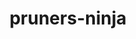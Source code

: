 ---
title: "pruners-ninja"
layout: cache
categories: [package, develop]
meta: {"versions": ["1.0.1"], "compilers": ["gcc@=11.4.0", "gcc@=9.4.0", "oneapi@=2023.2.0", "oneapi@=2023.2.1"], "oss": ["ubuntu20.04"], "platforms": ["linux"], "targets": ["aarch64", "neoverse_v1", "ppc64le", "x86_64_v3"], "stacks": ["e4s", "e4s-arm", "e4s-neoverse_v1", "e4s-oneapi", "e4s-power", "root"], "num_specs": 28, "num_specs_by_stack": {"root": 28, "e4s-arm": 5, "e4s-neoverse_v1": 4, "e4s-power": 6, "e4s": 7, "e4s-oneapi": 6}}
spec_details: [{"hash": "3c2qga6glpp66eoeivhg6cqcsuosdoj5", "compiler": "gcc@=11.4.0", "versions": ["1.0.1"], "os": "ubuntu20.04", "platform": "linux", "target": "aarch64", "variants": ["build_system=autotools", "patches=66619be"], "stacks": ["root", "e4s-arm"], "size": "-", "tarball": "https://binaries.spack.io/develop/build_cache/linux-ubuntu20.04-aarch64/gcc-11.4.0/pruners-ninja-1.0.1/linux-ubuntu20.04-aarch64-gcc-11.4.0-pruners-ninja-1.0.1-3c2qga6glpp66eoeivhg6cqcsuosdoj5.spack"}, {"hash": "huyrdsrydiqnmrwhnnyyc2wqz4dghaxl", "compiler": "gcc@=11.4.0", "versions": ["1.0.1"], "os": "ubuntu20.04", "platform": "linux", "target": "aarch64", "variants": ["build_system=autotools", "patches=66619be"], "stacks": ["root", "e4s-arm"], "size": "-", "tarball": "https://binaries.spack.io/develop/build_cache/linux-ubuntu20.04-aarch64/gcc-11.4.0/pruners-ninja-1.0.1/linux-ubuntu20.04-aarch64-gcc-11.4.0-pruners-ninja-1.0.1-huyrdsrydiqnmrwhnnyyc2wqz4dghaxl.spack"}, {"hash": "iregjm7nisnarpgw7gfcoca2ia3i64lc", "compiler": "gcc@=11.4.0", "versions": ["1.0.1"], "os": "ubuntu20.04", "platform": "linux", "target": "aarch64", "variants": ["build_system=autotools", "patches=66619be"], "stacks": ["root", "e4s-arm"], "size": "-", "tarball": "https://binaries.spack.io/develop/build_cache/linux-ubuntu20.04-aarch64/gcc-11.4.0/pruners-ninja-1.0.1/linux-ubuntu20.04-aarch64-gcc-11.4.0-pruners-ninja-1.0.1-iregjm7nisnarpgw7gfcoca2ia3i64lc.spack"}, {"hash": "bw56obqqj3hjb4jtr6vteztxy7jzeees", "compiler": "gcc@=11.4.0", "versions": ["1.0.1"], "os": "ubuntu20.04", "platform": "linux", "target": "aarch64", "variants": ["build_system=autotools", "patches=66619be"], "stacks": ["root", "e4s-arm"], "size": "-", "tarball": "https://binaries.spack.io/develop/build_cache/linux-ubuntu20.04-aarch64/gcc-11.4.0/pruners-ninja-1.0.1/linux-ubuntu20.04-aarch64-gcc-11.4.0-pruners-ninja-1.0.1-bw56obqqj3hjb4jtr6vteztxy7jzeees.spack"}, {"hash": "73m5r7rko5bkb2zstvfzkn42e2hyswnx", "compiler": "gcc@=11.4.0", "versions": ["1.0.1"], "os": "ubuntu20.04", "platform": "linux", "target": "aarch64", "variants": ["build_system=autotools", "patches=66619be"], "stacks": ["root", "e4s-arm"], "size": "-", "tarball": "https://binaries.spack.io/develop/build_cache/linux-ubuntu20.04-aarch64/gcc-11.4.0/pruners-ninja-1.0.1/linux-ubuntu20.04-aarch64-gcc-11.4.0-pruners-ninja-1.0.1-73m5r7rko5bkb2zstvfzkn42e2hyswnx.spack"}, {"hash": "4djkejlvyqyakszyq7wj52xhhoudjqao", "compiler": "gcc@=11.4.0", "versions": ["1.0.1"], "os": "ubuntu20.04", "platform": "linux", "target": "neoverse_v1", "variants": ["build_system=autotools", "patches=66619be"], "stacks": ["root", "e4s-neoverse_v1"], "size": "-", "tarball": "https://binaries.spack.io/develop/build_cache/linux-ubuntu20.04-neoverse_v1/gcc-11.4.0/pruners-ninja-1.0.1/linux-ubuntu20.04-neoverse_v1-gcc-11.4.0-pruners-ninja-1.0.1-4djkejlvyqyakszyq7wj52xhhoudjqao.spack"}, {"hash": "vuc3j62gp57qut4qxach2yn4cc4k4qkp", "compiler": "gcc@=11.4.0", "versions": ["1.0.1"], "os": "ubuntu20.04", "platform": "linux", "target": "neoverse_v1", "variants": ["build_system=autotools", "patches=66619be"], "stacks": ["root", "e4s-neoverse_v1"], "size": "-", "tarball": "https://binaries.spack.io/develop/build_cache/linux-ubuntu20.04-neoverse_v1/gcc-11.4.0/pruners-ninja-1.0.1/linux-ubuntu20.04-neoverse_v1-gcc-11.4.0-pruners-ninja-1.0.1-vuc3j62gp57qut4qxach2yn4cc4k4qkp.spack"}, {"hash": "bpo4qozkpmxzd7h4bcnyfoc6mwyqtuvu", "compiler": "gcc@=11.4.0", "versions": ["1.0.1"], "os": "ubuntu20.04", "platform": "linux", "target": "neoverse_v1", "variants": ["build_system=autotools", "patches=66619be"], "stacks": ["root", "e4s-neoverse_v1"], "size": "-", "tarball": "https://binaries.spack.io/develop/build_cache/linux-ubuntu20.04-neoverse_v1/gcc-11.4.0/pruners-ninja-1.0.1/linux-ubuntu20.04-neoverse_v1-gcc-11.4.0-pruners-ninja-1.0.1-bpo4qozkpmxzd7h4bcnyfoc6mwyqtuvu.spack"}, {"hash": "nknalxgn6xt32bvnbxzde5e6accou4lg", "compiler": "gcc@=11.4.0", "versions": ["1.0.1"], "os": "ubuntu20.04", "platform": "linux", "target": "neoverse_v1", "variants": ["build_system=autotools", "patches=66619be"], "stacks": ["root", "e4s-neoverse_v1"], "size": "-", "tarball": "https://binaries.spack.io/develop/build_cache/linux-ubuntu20.04-neoverse_v1/gcc-11.4.0/pruners-ninja-1.0.1/linux-ubuntu20.04-neoverse_v1-gcc-11.4.0-pruners-ninja-1.0.1-nknalxgn6xt32bvnbxzde5e6accou4lg.spack"}, {"hash": "gpsryhjtweig6xtkdlaksjpxkc4kqbkl", "compiler": "gcc@=9.4.0", "versions": ["1.0.1"], "os": "ubuntu20.04", "platform": "linux", "target": "ppc64le", "variants": ["build_system=autotools", "patches=66619be"], "stacks": ["e4s-power", "root"], "size": "-", "tarball": "https://binaries.spack.io/develop/build_cache/linux-ubuntu20.04-ppc64le/gcc-9.4.0/pruners-ninja-1.0.1/linux-ubuntu20.04-ppc64le-gcc-9.4.0-pruners-ninja-1.0.1-gpsryhjtweig6xtkdlaksjpxkc4kqbkl.spack"}, {"hash": "fhh3dex73csntkeliegzjqikz2nasott", "compiler": "gcc@=9.4.0", "versions": ["1.0.1"], "os": "ubuntu20.04", "platform": "linux", "target": "ppc64le", "variants": ["build_system=autotools", "patches=66619be"], "stacks": ["e4s-power", "root"], "size": "-", "tarball": "https://binaries.spack.io/develop/build_cache/linux-ubuntu20.04-ppc64le/gcc-9.4.0/pruners-ninja-1.0.1/linux-ubuntu20.04-ppc64le-gcc-9.4.0-pruners-ninja-1.0.1-fhh3dex73csntkeliegzjqikz2nasott.spack"}, {"hash": "kalojks67e3ykpmxdm24rmqbacjf25p6", "compiler": "gcc@=9.4.0", "versions": ["1.0.1"], "os": "ubuntu20.04", "platform": "linux", "target": "ppc64le", "variants": ["build_system=autotools", "patches=66619be"], "stacks": ["e4s-power", "root"], "size": "-", "tarball": "https://binaries.spack.io/develop/build_cache/linux-ubuntu20.04-ppc64le/gcc-9.4.0/pruners-ninja-1.0.1/linux-ubuntu20.04-ppc64le-gcc-9.4.0-pruners-ninja-1.0.1-kalojks67e3ykpmxdm24rmqbacjf25p6.spack"}, {"hash": "qjokjscrfrhryb4s62vwu3sahjrkntyd", "compiler": "gcc@=9.4.0", "versions": ["1.0.1"], "os": "ubuntu20.04", "platform": "linux", "target": "ppc64le", "variants": ["build_system=autotools", "patches=66619be"], "stacks": ["e4s-power", "root"], "size": "-", "tarball": "https://binaries.spack.io/develop/build_cache/linux-ubuntu20.04-ppc64le/gcc-9.4.0/pruners-ninja-1.0.1/linux-ubuntu20.04-ppc64le-gcc-9.4.0-pruners-ninja-1.0.1-qjokjscrfrhryb4s62vwu3sahjrkntyd.spack"}, {"hash": "pbyzu77eye5wwniatucifxrftvhsrw6o", "compiler": "gcc@=9.4.0", "versions": ["1.0.1"], "os": "ubuntu20.04", "platform": "linux", "target": "ppc64le", "variants": ["build_system=autotools", "patches=66619be"], "stacks": ["e4s-power", "root"], "size": "-", "tarball": "https://binaries.spack.io/develop/build_cache/linux-ubuntu20.04-ppc64le/gcc-9.4.0/pruners-ninja-1.0.1/linux-ubuntu20.04-ppc64le-gcc-9.4.0-pruners-ninja-1.0.1-pbyzu77eye5wwniatucifxrftvhsrw6o.spack"}, {"hash": "fptr3ycuuz2gzzhoyo45qpeogllpecgy", "compiler": "gcc@=9.4.0", "versions": ["1.0.1"], "os": "ubuntu20.04", "platform": "linux", "target": "ppc64le", "variants": ["build_system=autotools", "patches=66619be"], "stacks": ["e4s-power", "root"], "size": "-", "tarball": "https://binaries.spack.io/develop/build_cache/linux-ubuntu20.04-ppc64le/gcc-9.4.0/pruners-ninja-1.0.1/linux-ubuntu20.04-ppc64le-gcc-9.4.0-pruners-ninja-1.0.1-fptr3ycuuz2gzzhoyo45qpeogllpecgy.spack"}, {"hash": "dvh2blj7qtnp3hekximj76ug756q4l2f", "compiler": "gcc@=11.4.0", "versions": ["1.0.1"], "os": "ubuntu20.04", "platform": "linux", "target": "x86_64_v3", "variants": ["build_system=autotools", "patches=66619be"], "stacks": ["e4s", "root"], "size": "-", "tarball": "https://binaries.spack.io/develop/build_cache/linux-ubuntu20.04-x86_64_v3/gcc-11.4.0/pruners-ninja-1.0.1/linux-ubuntu20.04-x86_64_v3-gcc-11.4.0-pruners-ninja-1.0.1-dvh2blj7qtnp3hekximj76ug756q4l2f.spack"}, {"hash": "gmmwgteqcg2r4fnqgau3zxdg3zi7ovcc", "compiler": "gcc@=11.4.0", "versions": ["1.0.1"], "os": "ubuntu20.04", "platform": "linux", "target": "x86_64_v3", "variants": ["build_system=autotools", "patches=66619be"], "stacks": ["e4s", "root"], "size": "-", "tarball": "https://binaries.spack.io/develop/build_cache/linux-ubuntu20.04-x86_64_v3/gcc-11.4.0/pruners-ninja-1.0.1/linux-ubuntu20.04-x86_64_v3-gcc-11.4.0-pruners-ninja-1.0.1-gmmwgteqcg2r4fnqgau3zxdg3zi7ovcc.spack"}, {"hash": "juvkq5h6c6qelpebheyimevzltei6qoi", "compiler": "gcc@=11.4.0", "versions": ["1.0.1"], "os": "ubuntu20.04", "platform": "linux", "target": "x86_64_v3", "variants": ["build_system=autotools", "patches=66619be"], "stacks": ["e4s", "root"], "size": "-", "tarball": "https://binaries.spack.io/develop/build_cache/linux-ubuntu20.04-x86_64_v3/gcc-11.4.0/pruners-ninja-1.0.1/linux-ubuntu20.04-x86_64_v3-gcc-11.4.0-pruners-ninja-1.0.1-juvkq5h6c6qelpebheyimevzltei6qoi.spack"}, {"hash": "hpsb7ke5wzfibkknmrsvogihpqbiiivx", "compiler": "gcc@=11.4.0", "versions": ["1.0.1"], "os": "ubuntu20.04", "platform": "linux", "target": "x86_64_v3", "variants": ["build_system=autotools", "patches=66619be"], "stacks": ["e4s", "root"], "size": "-", "tarball": "https://binaries.spack.io/develop/build_cache/linux-ubuntu20.04-x86_64_v3/gcc-11.4.0/pruners-ninja-1.0.1/linux-ubuntu20.04-x86_64_v3-gcc-11.4.0-pruners-ninja-1.0.1-hpsb7ke5wzfibkknmrsvogihpqbiiivx.spack"}, {"hash": "p5uwscjz6vwvnbmmf656oyk7migfpl4i", "compiler": "gcc@=11.4.0", "versions": ["1.0.1"], "os": "ubuntu20.04", "platform": "linux", "target": "x86_64_v3", "variants": ["build_system=autotools", "patches=66619be"], "stacks": ["e4s", "root"], "size": "-", "tarball": "https://binaries.spack.io/develop/build_cache/linux-ubuntu20.04-x86_64_v3/gcc-11.4.0/pruners-ninja-1.0.1/linux-ubuntu20.04-x86_64_v3-gcc-11.4.0-pruners-ninja-1.0.1-p5uwscjz6vwvnbmmf656oyk7migfpl4i.spack"}, {"hash": "7jxeaomuk5xtrgerhoi55we6pgsccp4d", "compiler": "gcc@=11.4.0", "versions": ["1.0.1"], "os": "ubuntu20.04", "platform": "linux", "target": "x86_64_v3", "variants": ["build_system=autotools", "patches=66619be"], "stacks": ["e4s", "root"], "size": "-", "tarball": "https://binaries.spack.io/develop/build_cache/linux-ubuntu20.04-x86_64_v3/gcc-11.4.0/pruners-ninja-1.0.1/linux-ubuntu20.04-x86_64_v3-gcc-11.4.0-pruners-ninja-1.0.1-7jxeaomuk5xtrgerhoi55we6pgsccp4d.spack"}, {"hash": "e5hjm6fpzfinxdjhsu6tw4lhrprydlzg", "compiler": "gcc@=11.4.0", "versions": ["1.0.1"], "os": "ubuntu20.04", "platform": "linux", "target": "x86_64_v3", "variants": ["build_system=autotools", "patches=66619be"], "stacks": ["e4s", "root"], "size": "-", "tarball": "https://binaries.spack.io/develop/build_cache/linux-ubuntu20.04-x86_64_v3/gcc-11.4.0/pruners-ninja-1.0.1/linux-ubuntu20.04-x86_64_v3-gcc-11.4.0-pruners-ninja-1.0.1-e5hjm6fpzfinxdjhsu6tw4lhrprydlzg.spack"}, {"hash": "2dwh4rqzcue2rvy56aep3jya6z3tjvxh", "compiler": "oneapi@=2023.2.0", "versions": ["1.0.1"], "os": "ubuntu20.04", "platform": "linux", "target": "x86_64_v3", "variants": ["build_system=autotools", "patches=66619be"], "stacks": ["e4s-oneapi", "root"], "size": "-", "tarball": "https://binaries.spack.io/develop/build_cache/linux-ubuntu20.04-x86_64_v3/oneapi-2023.2.0/pruners-ninja-1.0.1/linux-ubuntu20.04-x86_64_v3-oneapi-2023.2.0-pruners-ninja-1.0.1-2dwh4rqzcue2rvy56aep3jya6z3tjvxh.spack"}, {"hash": "uhdwm75xiuq7dmgsolp6f5tfjhycss2u", "compiler": "oneapi@=2023.2.1", "versions": ["1.0.1"], "os": "ubuntu20.04", "platform": "linux", "target": "x86_64_v3", "variants": ["build_system=autotools", "patches=66619be"], "stacks": ["e4s-oneapi", "root"], "size": "-", "tarball": "https://binaries.spack.io/develop/build_cache/linux-ubuntu20.04-x86_64_v3/oneapi-2023.2.1/pruners-ninja-1.0.1/linux-ubuntu20.04-x86_64_v3-oneapi-2023.2.1-pruners-ninja-1.0.1-uhdwm75xiuq7dmgsolp6f5tfjhycss2u.spack"}, {"hash": "cu74klyeyvibpjwvvs2b6dh5vwpwe2qb", "compiler": "oneapi@=2023.2.1", "versions": ["1.0.1"], "os": "ubuntu20.04", "platform": "linux", "target": "x86_64_v3", "variants": ["build_system=autotools", "patches=66619be"], "stacks": ["e4s-oneapi", "root"], "size": "-", "tarball": "https://binaries.spack.io/develop/build_cache/linux-ubuntu20.04-x86_64_v3/oneapi-2023.2.1/pruners-ninja-1.0.1/linux-ubuntu20.04-x86_64_v3-oneapi-2023.2.1-pruners-ninja-1.0.1-cu74klyeyvibpjwvvs2b6dh5vwpwe2qb.spack"}, {"hash": "63nwudp5fem3bewnzltfhe3zzjztnnnh", "compiler": "oneapi@=2023.2.1", "versions": ["1.0.1"], "os": "ubuntu20.04", "platform": "linux", "target": "x86_64_v3", "variants": ["build_system=autotools", "patches=66619be"], "stacks": ["e4s-oneapi", "root"], "size": "-", "tarball": "https://binaries.spack.io/develop/build_cache/linux-ubuntu20.04-x86_64_v3/oneapi-2023.2.1/pruners-ninja-1.0.1/linux-ubuntu20.04-x86_64_v3-oneapi-2023.2.1-pruners-ninja-1.0.1-63nwudp5fem3bewnzltfhe3zzjztnnnh.spack"}, {"hash": "unuti4jkxfyluhsftpklgn5cxy6rbzok", "compiler": "oneapi@=2023.2.1", "versions": ["1.0.1"], "os": "ubuntu20.04", "platform": "linux", "target": "x86_64_v3", "variants": ["build_system=autotools", "patches=66619be"], "stacks": ["e4s-oneapi", "root"], "size": "-", "tarball": "https://binaries.spack.io/develop/build_cache/linux-ubuntu20.04-x86_64_v3/oneapi-2023.2.1/pruners-ninja-1.0.1/linux-ubuntu20.04-x86_64_v3-oneapi-2023.2.1-pruners-ninja-1.0.1-unuti4jkxfyluhsftpklgn5cxy6rbzok.spack"}, {"hash": "i52fci7y6rgryeecp67zdhihuknhkhjd", "compiler": "oneapi@=2023.2.1", "versions": ["1.0.1"], "os": "ubuntu20.04", "platform": "linux", "target": "x86_64_v3", "variants": ["build_system=autotools", "patches=66619be"], "stacks": ["e4s-oneapi", "root"], "size": "-", "tarball": "https://binaries.spack.io/develop/build_cache/linux-ubuntu20.04-x86_64_v3/oneapi-2023.2.1/pruners-ninja-1.0.1/linux-ubuntu20.04-x86_64_v3-oneapi-2023.2.1-pruners-ninja-1.0.1-i52fci7y6rgryeecp67zdhihuknhkhjd.spack"}]
---
